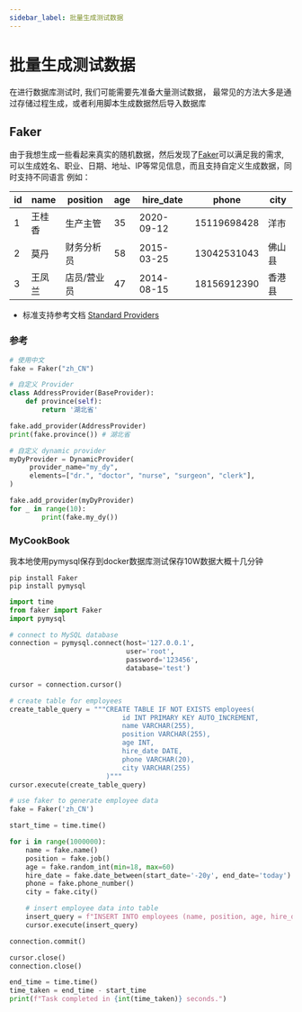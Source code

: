 ```yaml
---
sidebar_label: 批量生成测试数据 
---
```

# 批量生成测试数据

在进行数据库测试时, 我们可能需要先准备大量测试数据，
最常见的方法大多是通过存储过程生成，或者利用脚本生成数据然后导入数据库

## Faker
由于我想生成一些看起来真实的随机数据，然后发现了[Faker](https://github.com/joke2k/faker)可以满足我的需求,
可以生成姓名、职业、日期、地址、IP等常见信息，而且支持自定义生成数据，同时支持不同语言
例如：

| id | name   | position       | age | hire_date   | phone       | city   |
|----|------|----------|---|--------|-----------|------|
| 1  | 王桂香 | 生产主管     | 35 | 2020-09-12 | 15119698428 | 洋市   |
| 2  | 莫丹   | 财务分析员   | 58 | 2015-03-25 | 13042531043 | 佛山县 |
| 3  | 王凤兰 | 店员/营业员 | 47 | 2014-08-15 | 18156912390 | 香港县 |

* 标准支持参考文档 [Standard Providers](https://faker.readthedocs.io/en/stable/providers.html)

### 参考
```python
# 使用中文
fake = Faker("zh_CN")
```
```python
# 自定义 Provider
class AddressProvider(BaseProvider):
    def province(self):
        return '湖北省'

fake.add_provider(AddressProvider)
print(fake.province()) # 湖北省
```
```python
# 自定义 dynamic provider
myDyProvider = DynamicProvider(
     provider_name="my_dy",
     elements=["dr.", "doctor", "nurse", "surgeon", "clerk"],
)

fake.add_provider(myDyProvider)
for _ in range(10):
		print(fake.my_dy())
```


### MyCookBook
我本地使用pymysql保存到docker数据库测试保存10W数据大概十几分钟

```shell
pip install Faker
pip install pymysql
```

```python
import time
from faker import Faker
import pymysql

# connect to MySQL database
connection = pymysql.connect(host='127.0.0.1',
                             user='root',
                             password='123456',
                             database='test')

cursor = connection.cursor()

# create table for employees
create_table_query = """CREATE TABLE IF NOT EXISTS employees(
                            id INT PRIMARY KEY AUTO_INCREMENT,
                            name VARCHAR(255),
                            position VARCHAR(255),
                            age INT,
                            hire_date DATE,
                            phone VARCHAR(20),
                            city VARCHAR(255)
                        )"""
cursor.execute(create_table_query)

# use faker to generate employee data
fake = Faker('zh_CN')

start_time = time.time()

for i in range(1000000):
    name = fake.name()
    position = fake.job()
    age = fake.random_int(min=18, max=60)
    hire_date = fake.date_between(start_date='-20y', end_date='today')
    phone = fake.phone_number()
    city = fake.city()

    # insert employee data into table
    insert_query = f"INSERT INTO employees (name, position, age, hire_date, phone, city) VALUES ('{name}', '{position}', '{age}', '{hire_date}', '{phone}', '{city}')"
    cursor.execute(insert_query)

connection.commit()

cursor.close()
connection.close()

end_time = time.time()
time_taken = end_time - start_time
print(f"Task completed in {int(time_taken)} seconds.")
```